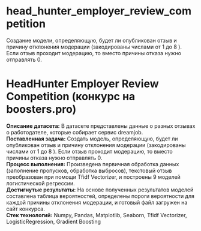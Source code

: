 # head_hunter_employer_review_competition
Создание модели, определяющую, будет ли опубликован отзыв и причину отклонения модерации (закодированы числами от 1 до 8 ). Если отзыв проходит модерацию, то вместо причины отказа нужно отправлять 0.

# HeadHunter Employer Review Competition (конкурс на boosters.pro)  
**Описание датасета:** В датасете представлены данные о разных отзывах о работодателе, которые собирает сервис dreamjob.   
**Поставленная задача:** Создать модель, определяющую, будет ли опубликован отзыв и причину отклонения модерации (закодированы числами от 1 до 8 ). Если отзыв проходит модерацию, то вместо причины отказа нужно отправлять 0.  
**Процесс выполнения:** Произведена первичная обработка данных (заполнение пропусков, обработка выбросов), текстовый отзыв преобразован при помощи Tfidf Vectorizer, и построены 9 моделей логистической регрессии.   
**Достигнутые результаты:** На основе полученных результатов моделей составлена таблица вероятностей, определены пороги вероятности для каждой причины отклонения модерации, и готовый файл загружен на сайт конкурса.  
**Стек технологий:** Numpy, Pandas, Matplotlib, Seaborn, Tfidf Vectorizer, LogisticRegression, Gradient Boosting